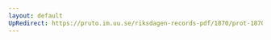 ```yaml
---
layout: default
UpRedirect: https://pruto.im.uu.se/riksdagen-records-pdf/1870/prot-1870--ak--512.pdf
---
```

